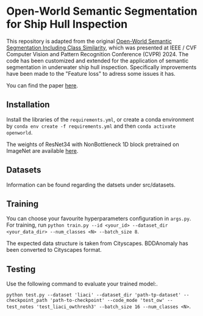 # Open-World Semantic Segmentation for Ship Hull Inspection

This repository is adapted from the original [Open-World Semantic Segmentation Including Class Similarity](https://github.com/PRBonn/ContMAV.git), which was presented at IEEE / CVF Computer Vision and Pattern Recognition Conference (CVPR) 2024. The code has been customized and extended for the application of semantic segmentation in underwater ship hull inspection. Specifically improvements have been made to the "Feature loss" to adress some issues it has.

You can find the paper [here](https://www.ipb.uni-bonn.de/wp-content/papercite-data/pdf/sodano2024cvpr.pdf).

## Installation

Install the libraries of the `requirements.yml`, or create a conda environment by `conda env create -f requirements.yml` and then `conda activate openworld`.

The weights of ResNet34 with NonBottleneck 1D block pretrained on ImageNet are available [here](https://drive.google.com/drive/folders/1goULJjHp5-M7nUGlC52uvWaQxn2j3Za1?usp=sharing).

## Datasets

Information can be found regarding the datsets under src/datasets. 

## Training

You can choose your favourite hyperparameters configuration in `args.py`. For training, run
`python train.py --id <your_id> --dataset_dir <your_data_dir> --num_classes <N> --batch_size 8`.

The expected data structure is taken from Cityscapes. BDDAnomaly has been converted to Cityscapes format.

## Testing

Use the following command to evaluate your trained model:.

`python test.py --dataset 'liaci' --dataset_dir 'path-tp-dataset' --checkpoint_path 'path-to-checkpoint' --code_mode 'test_ow' --test_notes 'test_liaci_owthresh3' --batch_size 16 --num_classes <N>`.



